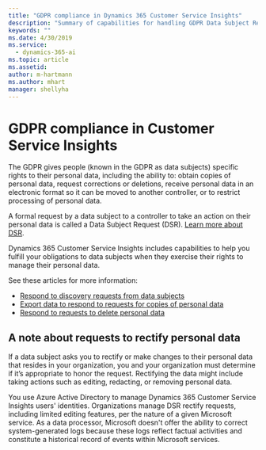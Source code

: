 ```yaml
---
title: "GDPR compliance in Dynamics 365 Customer Service Insights"
description: "Summary of capabilities for handling GDPR Data Subject Requests (DSR) for data used in Dynamics 365 Customer Service Insights"
keywords: ""
ms.date: 4/30/2019
ms.service:
  - dynamics-365-ai
ms.topic: article
ms.assetid: 
author: m-hartmann
ms.author: mhart
manager: shellyha
---
```


# GDPR compliance in Customer Service Insights

The GDPR gives people (known in the GDPR as data subjects) specific rights to their personal data, including the ability to: obtain copies of personal data, request corrections or deletions, receive personal data in an electronic format so it can be moved to another controller, or to restrict processing of personal data. 

A formal request by a data subject to a controller to take an action on their personal data is called a Data Subject Request (DSR). [Learn more about DSR](https://docs.microsoft.com/microsoft-365/compliance/gdpr-dsr-azure).

Dynamics 365 Customer Service Insights includes capabilities to help you fulfill your obligations to data subjects when they exercise their rights to manage their personal data.

See these articles for more information:

* [Respond to discovery requests from data subjects](gdpr-discovery.md)
* [Export data to respond to requests for copies of personal data](gdpr-export.md)
* [Respond to requests to delete personal data](gdpr-delete.md)

## A note about requests to rectify personal data
If a data subject asks you to rectify or make changes to their personal data that resides in your organization, you and your organization must determine if it’s appropriate to honor the request. Rectifying the data might include taking actions such as editing, redacting, or removing personal data.

You use Azure Active Directory to manage Dynamics 365 Customer Service Insights users' identities. Organizations manage DSR rectify requests, including limited editing features, per the nature of a given Microsoft service. As a data processor, Microsoft doesn't offer the ability to correct system-generated logs because these logs reflect factual activities and constitute a historical record of events within Microsoft services. 


